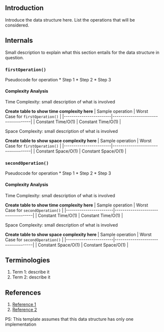 ## Introduction
Introduce the data structure here. List the operations that will be considered.

## Internals
Small description to explain what this section entails for the data structure in question.

### `firstOperation()`
Pseudocode for operation
    * Step 1
    * Step 2
    * Step 3

#### Complexity Analysis
Time Complexity: small description of what is involved

**Create table to show time complexity here**
| Sample operation       | Worst Case for `firstOperation()`  |
|------------------------|------------------------------------|
| Constant Time/O(1)     | Constant Time/O(1)                 |

Space Complexity: small description of what is involved

**Create table to show space complexity here**
| Sample operation       | Worst Case for `firstOperation()`  |
|------------------------|------------------------------------|
| Constant Space/O(1)     | Constant Space/O(1)               |

### `secondOperation()`
Pseudocode for operation
    * Step 1
    * Step 2
    * Step 3

#### Complexity Analysis
Time Complexity: small description of what is involved

**Create table to show time complexity here**
| Sample operation       | Worst Case for `secondOperation()` |
|------------------------|------------------------------------|
| Constant Time/O(1)     | Constant Time/O(1)                 |

Space Complexity: small description of what is involved

**Create table to show space complexity here**
| Sample operation       | Worst Case for `secondOperation()` |
|------------------------|------------------------------------|
| Constant Space/O(1)     | Constant Space/O(1)               |

## Terminologies
1. Term 1: describe it
2. Term 2: describe it

## References
1. [Reference 1](link-to-reference)
2. [Reference 2](link-to-reference)

PS: This template assumes that this data structure has only one implementation